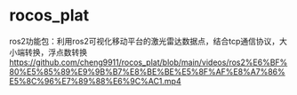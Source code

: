 # rocos_plat
ros2功能包：利用ros2可视化移动平台的激光雷达数据点，结合tcp通信协议，大小端转换，浮点数转换
https://github.com/cheng9911/rocos_plat/blob/main/videos/ros2%E6%BF%80%E5%85%89%E9%9B%B7%E8%BE%BE%E5%8F%AF%E8%A7%86%E5%8C%96%E7%89%88%E6%9C%AC1.mp4
